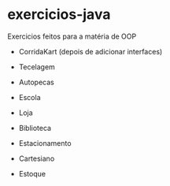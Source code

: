 # exercicios-java
 Exercicios feitos para a matéria de OOP 

- CorridaKart (depois de adicionar interfaces)

- Tecelagem

- Autopecas

- Escola

- Loja

- Biblioteca

- Estacionamento

- Cartesiano

- Estoque
